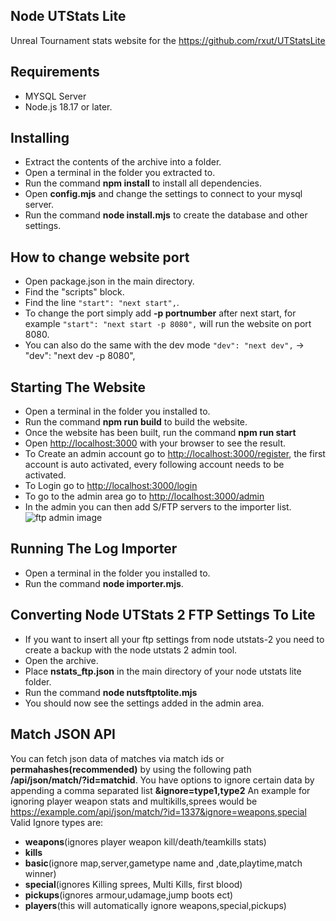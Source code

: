 ## Node UTStats Lite
Unreal Tournament stats website for the https://github.com/rxut/UTStatsLite

## Requirements 
- MYSQL Server
- Node.js 18.17 or later.

## Installing
- Extract the contents of the archive into a folder.
- Open a terminal in the folder you extracted to.
- Run the command **npm install** to install all dependencies.
- Open **config.mjs** and change the settings to connect to your mysql server.
- Run the command **node install.mjs** to create the database and other settings.

## How to change website port
- Open package.json in the main directory.
- Find the "scripts" block.
- Find the line ```"start": "next start",```.
- To change the port simply add **-p portnumber** after next start, for example ```"start": "next start -p 8080",``` will run the website on port 8080.
- You can also do the same with the dev mode ```"dev": "next dev",``` -> "dev": "next dev -p 8080",

## Starting The Website
- Open a terminal in the folder you installed to.
- Run the command **npm run build** to build the website.
- Once the website has been built, run the command **npm run start**
- Open [http://localhost:3000](http://localhost:3000) with your browser to see the result.
- To Create an admin account go to [http://localhost:3000/register](http://localhost:3000/register), the first account is auto activated, every following account needs to be activated.
- To Login go to [http://localhost:3000/login](http://localhost:3000/login)
- To go to the admin area go to [http://localhost:3000/admin](http://localhost:3000/admin)
- In the admin you can then add S/FTP servers to the importer list. ![ftp admin image](https://i.imgur.com/gA2WpT4.png "FTP Admin Image")

## Running The Log Importer
- Open a terminal in the folder you installed to.
- Run the command **node importer.mjs**.

## Converting Node UTStats 2 FTP Settings To Lite
- If you want to insert all your ftp settings from node utstats-2 you need to create a backup with the node utstats 2 admin tool.
- Open the archive.
- Place **nstats_ftp.json** in the main directory of your node utstats lite folder.
- Run the command **node nutsftptolite.mjs**
- You should now see the settings added in the admin area.


## Match JSON API
You can fetch json data of matches via match ids or **permahashes(recommended)** by using the following path **/api/json/match/?id=matchid**.
You have options to ignore certain data by appending a comma separated list **&ignore=type1,type2**
An example for ignoring player weapon stats and multikills,sprees would be https://example.com/api/json/match/?id=1337&ignore=weapons,special
Valid Ignore types are: 
- **weapons**(ignores player weapon kill/death/teamkills stats)
- **kills**
- **basic**(ignore map,server,gametype name and ,date,playtime,match winner)
- **special**(ignores Killing sprees, Multi Kills, first blood)
- **pickups**(ignores armour,udamage,jump boots ect)
- **players**(this will automatically ignore weapons,special,pickups)
